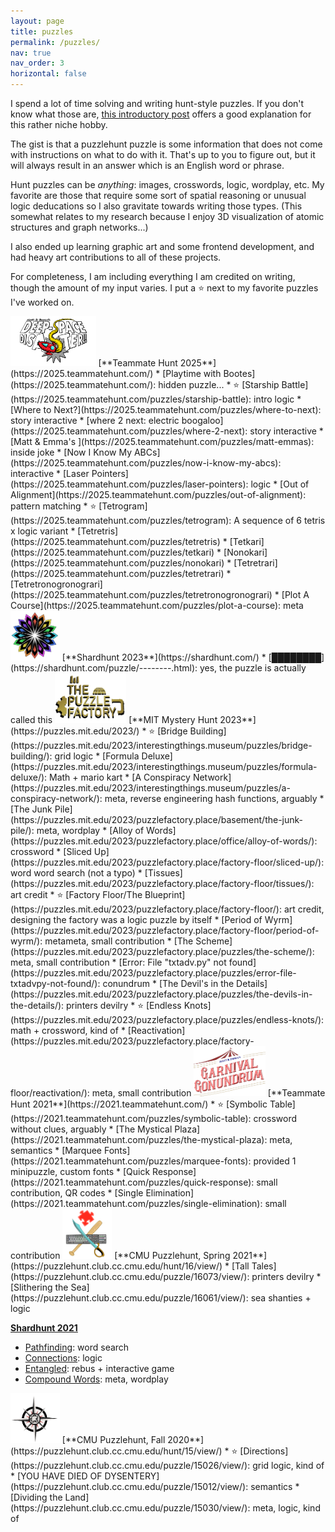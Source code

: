 ```yaml
---
layout: page
title: puzzles
permalink: /puzzles/
nav: true
nav_order: 3
horizontal: false
---
```


I spend a lot of time solving and writing hunt-style puzzles. If you don't know what those are, [this introductory post](https://blog.vero.site/post/puzzlehunts) offers a good explanation for this rather niche hobby. 

The gist is that a puzzlehunt puzzle is some information that does not come with instructions on what to do with it. That's up to you to figure out, but it will always result in an answer which is an English word or phrase. 

Hunt puzzles can be <i>anything</i>: images, crosswords, logic, wordplay, etc. My favorite are those that require some sort of spatial reasoning or unusual logic deducations so I also gravitate towards writing those types. (This somewhat relates to my research because I enjoy 3D visualization of atomic structures and graph networks...)

I also ended up learning graphic art and some frontend development, and had heavy art contributions to all of these projects.

For completeness, I am including everything I am credited on writing, though the amount of my input varies. I put a ⭐ next to my favorite puzzles I've worked on. 

<img src="/assets/img/puzzles/teammate2.png" alt="isolated" height="80"/> 
[**Teammate Hunt 2025**](https://2025.teammatehunt.com/)
* [Playtime with Bootes](https://2025.teammatehunt.com/): hidden puzzle... 
* ⭐ [Starship Battle](https://2025.teammatehunt.com/puzzles/starship-battle): intro logic
* [Where to Next?](https://2025.teammatehunt.com/puzzles/where-to-next): story interactive
* [where 2 next: electric boogaloo](https://2025.teammatehunt.com/puzzles/where-2-next): story interactive
* [Matt & Emma's ](https://2025.teammatehunt.com/puzzles/matt-emmas): inside joke
* [Now I Know My ABCs](https://2025.teammatehunt.com/puzzles/now-i-know-my-abcs): interactive
* [Laser Pointers](https://2025.teammatehunt.com/puzzles/laser-pointers): logic
* [Out of Alignment](https://2025.teammatehunt.com/puzzles/out-of-alignment): pattern matching
* ⭐ [Tetrogram](https://2025.teammatehunt.com/puzzles/tetrogram): A sequence of 6 tetris x logic variant
* [Tetretris](https://2025.teammatehunt.com/puzzles/tetretris)
* [Tetkari](https://2025.teammatehunt.com/puzzles/tetkari)
* [Nonokari](https://2025.teammatehunt.com/puzzles/nonokari) 
* [Tetretrari](https://2025.teammatehunt.com/puzzles/tetretrari) 
* [Tetretronogronograri](https://2025.teammatehunt.com/puzzles/tetretronogronograri)
* [Plot A Course](https://2025.teammatehunt.com/puzzles/plot-a-course): meta

<img src="/assets/img/puzzles/shardhunt.png" alt="isolated" height="80"/> 
[**Shardhunt 2023**](https://shardhunt.com/)
* [████████](https://shardhunt.com/puzzle/--------.html): yes, the puzzle is actually called this

<img src="/assets/img/puzzles/mh23.png" alt="isolated" height="80"/> 
[**MIT Mystery Hunt 2023**](https://puzzles.mit.edu/2023/)
* ⭐ [Bridge Building](https://puzzles.mit.edu/2023/interestingthings.museum/puzzles/bridge-building/): grid logic
* [Formula Deluxe](https://puzzles.mit.edu/2023/interestingthings.museum/puzzles/formula-deluxe/): Math + mario kart 
* [A Conspiracy Network](https://puzzles.mit.edu/2023/interestingthings.museum/puzzles/a-conspiracy-network/): meta, reverse engineering hash functions, arguably
* [The Junk Pile](https://puzzles.mit.edu/2023/puzzlefactory.place/basement/the-junk-pile/): meta, wordplay
* [Alloy of Words](https://puzzles.mit.edu/2023/puzzlefactory.place/office/alloy-of-words/): crossword
* [Sliced Up](https://puzzles.mit.edu/2023/puzzlefactory.place/factory-floor/sliced-up/): word word search (not a typo)
* [Tissues](https://puzzles.mit.edu/2023/puzzlefactory.place/factory-floor/tissues/): art credit
* ⭐ [Factory Floor/The Blueprint](https://puzzles.mit.edu/2023/puzzlefactory.place/factory-floor/): art credit, designing the factory was a logic puzzle by itself
* [Period of Wyrm](https://puzzles.mit.edu/2023/puzzlefactory.place/factory-floor/period-of-wyrm/): metameta, small contribution
* [The Scheme](https://puzzles.mit.edu/2023/puzzlefactory.place/puzzles/the-scheme/): meta, small contribution
* [Error: File "txtadv.py" not found](https://puzzles.mit.edu/2023/puzzlefactory.place/puzzles/error-file-txtadvpy-not-found/): conundrum
* [The Devil's in the Details](https://puzzles.mit.edu/2023/puzzlefactory.place/puzzles/the-devils-in-the-details/): printers devilry
* ⭐ [Endless Knots](https://puzzles.mit.edu/2023/puzzlefactory.place/puzzles/endless-knots/): math + crossword, kind of
* [Reactivation](https://puzzles.mit.edu/2023/puzzlefactory.place/factory-floor/reactivation/): meta, small contribution

<img src="/assets/img/puzzles/teammate1.png" alt="isolated" height="80"/>
[**Teammate Hunt 2021**](https://2021.teammatehunt.com/)
* ⭐ [Symbolic Table](https://2021.teammatehunt.com/puzzles/symbolic-table): crossword without clues, arguably
* [The Mystical Plaza](https://2021.teammatehunt.com/puzzles/the-mystical-plaza): meta, semantics
* [Marquee Fonts](https://2021.teammatehunt.com/puzzles/marquee-fonts): provided 1 minipuzzle, custom fonts
* [Quick Response](https://2021.teammatehunt.com/puzzles/quick-response): small contribution, QR codes
* [Single Elimination](https://2021.teammatehunt.com/puzzles/single-elimination): small contribution

<img src="/assets/img/puzzles/cmu2.png" alt="isolated" height="80"/>
[**CMU Puzzlehunt, Spring 2021**](https://puzzlehunt.club.cc.cmu.edu/hunt/16/view/)
* [Tall Tales](https://puzzlehunt.club.cc.cmu.edu/puzzle/16073/view/): printers devilry 
* [Slithering the Sea](https://puzzlehunt.club.cc.cmu.edu/puzzle/16061/view/): sea shanties + logic

[**Shardhunt 2021**](https://www.17thshard.com/forums/topic/95860-shardhunt-a-fantasy-themed-puzzlehunt-wrapup)
* [Pathfinding](https://drive.google.com/file/d/1M7TD3LHJNZqm2wt1fG0v62egwBHHPG4Z/view?usp=sharing): word search
* [Connections](https://drive.google.com/file/d/1sFlh0LOnf2Rmfbd6CcnBtXcbV61vPKY_/view?usp=sharing): logic
* [Entangled](https://drive.google.com/file/d/1xBCqaHseqVUoThOhLjjxZkMpqtSAMTmM/view?usp=sharing): rebus + interactive game
* [Compound Words](https://drive.google.com/file/d/1no9NeL6ZZzpGoTO-mgIELJx8eYblgPAh/view?usp=sharing): meta, wordplay

<img src="/assets/img/puzzles/cmu1.png" alt="isolated" height="80"/>
[**CMU Puzzlehunt, Fall 2020**](https://puzzlehunt.club.cc.cmu.edu/hunt/15/view/)
* ⭐ [Directions](https://puzzlehunt.club.cc.cmu.edu/puzzle/15026/view/): grid logic, kind of
* [YOU HAVE DIED OF DYSENTERY](https://puzzlehunt.club.cc.cmu.edu/puzzle/15012/view/): semantics
* [Dividing the Land](https://puzzlehunt.club.cc.cmu.edu/puzzle/15030/view/): meta, logic, kind of


